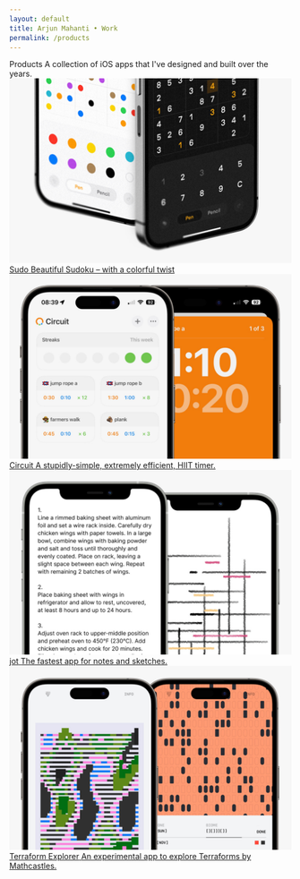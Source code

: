 ```yaml
---
layout: default 
title: Arjun Mahanti • Work
permalink: /products
---
```


<section id="header-generic" class="color-generic page-header">
    <div class="row">
    <span class="title">Products</span>
    <span class="subtitle">A collection of iOS apps that I've designed and built over the years.</span>
    </div>
</section>
<section>
    <a href="/products/sudo">
    <img class="mb16" src="/img/products/sudoku.jpg">
    <div class="row interactive">
        <span class="title color-sudo">Sudo</span>
        <span class="subtitle color-sudo">Beautiful Sudoku – with a colorful twist</span>
    </div>
    </a>
</section>
<section>
    <a href="/products/circuit">
    <img class="mb16" src="/img/products/circuit.jpg">
    <div class="row interactive">
        <span class="title color-circuit">Circuit</span>
        <span class="subtitle color-circuit">A stupidly-simple, extremely efficient, HIIT timer.</span>
    </div>
    </a>
</section>
<section>
     <a href="/products/jot">
    <img class="mb16" src="/img/products/jot.jpg">
    <div class="row interactive">
        <span class="title color-jot">jot</span>
        <span class="subtitle color-jot">The fastest app for notes and sketches.</span>
    </div>
    </a>
</section>
<section>
    <a href="/products/terraforms">
    <img class="mb16" src="/img/products/terraforms.jpg">
    <div class="row interactive">
        <span class="title color-terraforms">Terraform Explorer</span>
            <span class="subtitle color-terraforms">An experimental app to explore Terraforms by Mathcastles.</span>
    </div>
    </a>
</section>